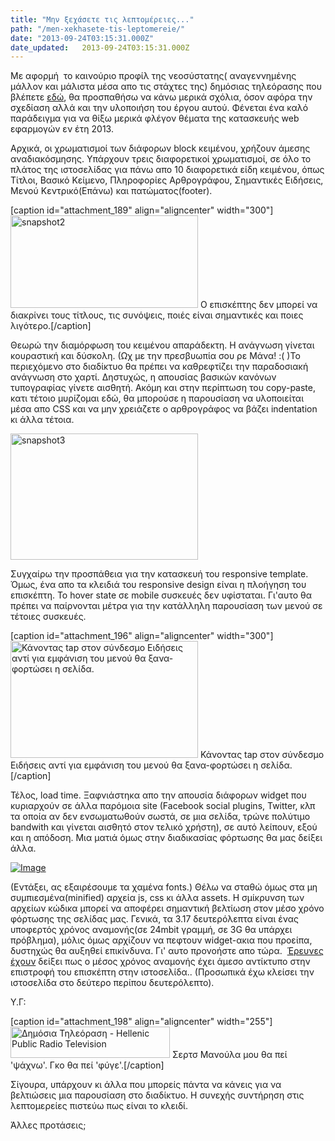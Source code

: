 ```yaml
---
title: "Μην ξεχάσετε τις λεπτομέρειες..."
path: "/men-xekhasete-tis-leptomereie/"
date: "2013-09-24T03:15:31.000Z"
date_updated:   2013-09-24T03:15:31.000Z
---
```


Με αφορμή  το καινούριο προφίλ της νεοσύστατης( αναγεννημένης μάλλον και μάλιστα μέσα απο τις στάχτες της) δημόσιας τηλεόρασης που βλέπετε <a title="ΕΔΤ" href="http://www.hprt.gr/">εδώ</a>, θα προσπαθήσω να κάνω μερικά σχόλια, όσον αφόρα την σχεδίαση αλλά και την υλοποιήση του έργου αυτού. Φένεται ένα καλό παράδειγμα για να θίξω μερικά φλέγον θέματα της κατασκευής web εφαρμογών εν έτη 2013.

Αρχικά, οι χρωματισμοί των διάφορων block κειμένου, χρήζουν άμεσης αναδιακόσμησης. Υπάρχουν τρεις διαφορετικοί χρωματισμοί, σε όλο το πλάτος της ιστοσελίδας για πάνω απο 10 διαφορετικά είδη κειμένου, όπως Τίτλοι, Βασικό Κείμενο, Πληροφορίες Αρθρογράφου, Σημαντικές Ειδήσεις, Μενού Κεντρικό(Επάνω) και πατώματος(footer).

[caption id="attachment_189" align="aligncenter" width="300"]<a href="http://kbariotis.files.wordpress.com/2013/09/snapshot2.png"><img class="size-medium wp-image-189 " alt="snapshot2" src="http://kbariotis.files.wordpress.com/2013/09/snapshot2.png?w=300" width="300" height="148" /></a> Ο επισκέπτης δεν μπορεί να διακρίνει τους τίτλους, τις συνόψεις, ποιές είναι σημαντικές και ποιες λιγότερο.[/caption]

Θεωρώ την διαμόρφωση του κειμένου απαράδεκτη. Η ανάγνωση γίνεται κουραστική και δύσκολη. (Ωχ με την πρεσβυωπία σου ρε Μάνα! :( )Το περιεχόμενο στο διαδίκτυο θα πρέπει να καθρεφτίζει την παραδοσιακή ανάγνωση στο χαρτί. Δηστυχώς, η απουσίας βασικών κανόνων τυπογραφίας γίνετε αισθητή. Ακόμη και στην περίπτωση του copy-paste, κατι τέτοιο μυρίζομαι εδώ, θα μπορούσε η παρουσίαση να υλοποιείται μέσα απο CSS και να μην χρειάζετε ο αρθρογράφος να βάζει indentation κι άλλα τέτοια.

<a href="http://kbariotis.files.wordpress.com/2013/09/snapshot3.png"><img class="aligncenter size-medium wp-image-190" alt="snapshot3" src="http://kbariotis.files.wordpress.com/2013/09/snapshot3.png?w=300" width="300" height="202" /></a>

Συγχαίρω την προσπάθεια για την κατασκευή του responsive template. Όμως, ένα απο τα κλειδιά του responsive design είναι η πλοήγηση του επισκέπτη. Το hover state σε mobile συσκευές δεν υφίσταται. Γι'αυτο θα πρέπει να παίρνονται μέτρα για την κατάλληλη παρουσίαση των μενού σε τέτοιες συσκευές.

[caption id="attachment_196" align="aligncenter" width="300"]<a href="http://kbariotis.files.wordpress.com/2013/09/screenshot_2013-09-21-14-37-06.png"><img class="size-medium wp-image-196" alt="Κάνοντας tap στον σύνδεσμο Ειδήσεις αντί για εμφάνιση του μενού θα ξανα-φορτώσει η σελίδα." src="http://kbariotis.files.wordpress.com/2013/09/screenshot_2013-09-21-14-37-06.png?w=300" width="300" height="187" /></a> Κάνοντας tap στον σύνδεσμο Ειδήσεις αντί για εμφάνιση του μενού θα ξανα-φορτώσει η σελίδα.[/caption]

Τέλος, load time. Ξαφνιάστηκα απο την απουσία διάφορων widget που κυριαρχούν σε άλλα παρόμοια site (Facebook social plugins, Twitter, κλπ τα οποία αν δεν ενσωματωθούν σωστά, σε μια σελίδα, τρώνε πολύτιμο bandwith και γίνεται αισθητό στον τελικό χρήστη), σε αυτό λείπουν, εξού και η απόδοση. Μια ματιά όμως στην διαδικασίας φόρτωσης θα μας δείξει άλλα.

<a href="http://kbariotis.files.wordpress.com/2013/09/hprt.png"><img class="size-full wp-image" id="i-179" alt="Image" src="http://kbariotis.files.wordpress.com/2013/09/hprt.png?w=487" /></a>

(Εντάξει, ας εξαιρέσουμε τα χαμένα fonts.) Θέλω να σταθώ όμως στα μη συμπιεσμένα(minified) αρχεία js, css κι άλλα assets. Η σμίκρυνση των αρχείων κώδικα μπορεί να αποφέρει σημαντική βελτίωση στον μέσο χρόνο φόρτωσης της σελίδας μας. Γενικά, τα 3.17 δευτερόλεπτα είναι ένας υποφερτός χρόνος αναμονής(σε 24mbit γραμμή, σε 3G θα υπάρχει πρόβλημα), μόλις όμως αρχίζουν να πεφτουν widget-ακια που προείπα, δυστηχώς θα αυξηθεί επικίνδυνα. Γι' αυτο προνοήστε απο τώρα.  <a href="http://googleresearch.blogspot.gr/2009/06/speed-matters.html">Έρευνες</a> <a href="http://blog.kissmetrics.com/loading-time/">έχουν</a> δείξει πως ο μέσος χρόνος αναμονής έχει άμεσο αντίκτυπο στην επιστροφή του επισκέπτη στην ιστοσελίδα.. (Προσωπικά έχω κλείσει την ιστοσελίδα στο δεύτερο περίπου δευτερόλεπτο).

Υ.Γ:

[caption id="attachment_198" align="aligncenter" width="255"]<a href="http://kbariotis.files.wordpress.com/2013/09/ceb4ceb7cebccf8ccf83ceb9ceb1-cf84ceb7cebbceb5cf8ccf81ceb1cf83ceb7-hellenic-public-radio-television.png"><img class="size-full wp-image-198" alt="Δημόσια Τηλεόραση - Hellenic Public Radio Television" src="http://kbariotis.files.wordpress.com/2013/09/ceb4ceb7cebccf8ccf83ceb9ceb1-cf84ceb7cebbceb5cf8ccf81ceb1cf83ceb7-hellenic-public-radio-television.png" width="255" height="50" /></a> Σερτσ Μανούλα μου θα πεί 'ψάχνω'. Γκο θα πεί 'φύγε'.[/caption]

Σίγουρα, υπάρχουν κι άλλα που μπορείς πάντα να κάνεις για να βελτιώσεις μια παρουσίαση στο διαδίκτυο. Η συνεχής συντήρηση στις λεπτομερείες πιστεύω πως είναι το κλειδί.

Άλλες προτάσεις;
